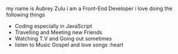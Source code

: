 my name is Aubrey Zulu i am a Front-End Developer i love doing the following things

* Coding especially in JavaScript
* Travelling and Meeting new Friends
* Watching T.V and Going out sometimes
* listen to Music Gospel and love songs :heart
